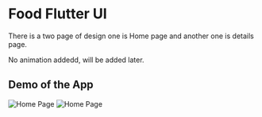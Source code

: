 # Food Flutter UI

There is a two page of design one is Home page and another one is details page.

No animation addedd, will be added later.

## Demo of the App

![Home Page](https://github.com/abuanwar072/Food-App-UI-Flutter/blob/master/Screenshot_1572186681.png)
![Home Page](https://github.com/abuanwar072/Food-App-UI-Flutter/blob/master/Screenshot_1572186678.png)

